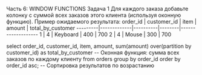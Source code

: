 Часть 6: WINDOW FUNCTIONS
Задача 1
Для каждого заказа добавьте колонку с суммой всех заказов этого клиента (используя
оконную функцию).
Пример ожидаемого результата:
order_id | customer_id | item | amount | total_by_customer
---------|-------------|----------|--------|-------------------
1 | 4 | Keyboard | 400 | 700
2 | 4 | Mouse | 300 | 700


select order_id, customer_id, item, amount, sum(amount) over(partition by customer_id) as total_by_customer  -- Оконная функция: сумма всех заказов по каждому клиенту
from orders
group by order_id
order by order_id asc;  -- Сортировка результатов по возрастанию

